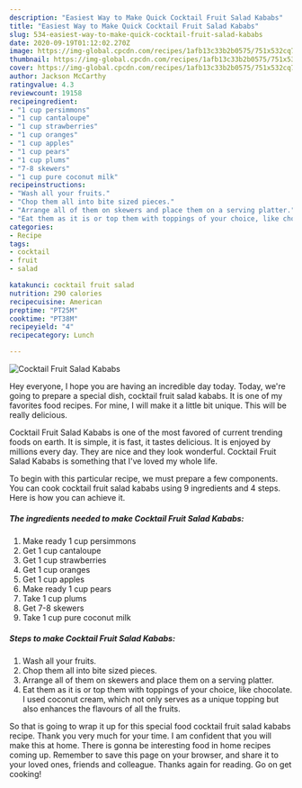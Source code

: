 ```yaml
---
description: "Easiest Way to Make Quick Cocktail Fruit Salad Kababs"
title: "Easiest Way to Make Quick Cocktail Fruit Salad Kababs"
slug: 534-easiest-way-to-make-quick-cocktail-fruit-salad-kababs
date: 2020-09-19T01:12:02.270Z
image: https://img-global.cpcdn.com/recipes/1afb13c33b2b0575/751x532cq70/cocktail-fruit-salad-kababs-recipe-main-photo.jpg
thumbnail: https://img-global.cpcdn.com/recipes/1afb13c33b2b0575/751x532cq70/cocktail-fruit-salad-kababs-recipe-main-photo.jpg
cover: https://img-global.cpcdn.com/recipes/1afb13c33b2b0575/751x532cq70/cocktail-fruit-salad-kababs-recipe-main-photo.jpg
author: Jackson McCarthy
ratingvalue: 4.3
reviewcount: 19158
recipeingredient:
- "1 cup persimmons"
- "1 cup cantaloupe"
- "1 cup strawberries"
- "1 cup oranges"
- "1 cup apples"
- "1 cup pears"
- "1 cup plums"
- "7-8 skewers"
- "1 cup pure coconut milk"
recipeinstructions:
- "Wash all your fruits."
- "Chop them all into bite sized pieces."
- "Arrange all of them on skewers and place them on a serving platter."
- "Eat them as it is or top them with toppings of your choice, like chocolate. I used coconut cream, which not only serves as a unique topping but also enhances the flavours of all the fruits."
categories:
- Recipe
tags:
- cocktail
- fruit
- salad

katakunci: cocktail fruit salad 
nutrition: 290 calories
recipecuisine: American
preptime: "PT25M"
cooktime: "PT38M"
recipeyield: "4"
recipecategory: Lunch

---
```



![Cocktail Fruit Salad Kababs](https://img-global.cpcdn.com/recipes/1afb13c33b2b0575/751x532cq70/cocktail-fruit-salad-kababs-recipe-main-photo.jpg)

Hey everyone, I hope you are having an incredible day today. Today, we're going to prepare a special dish, cocktail fruit salad kababs. It is one of my favorites food recipes. For mine, I will make it a little bit unique. This will be really delicious.



Cocktail Fruit Salad Kababs is one of the most favored of current trending foods on earth. It is simple, it is fast, it tastes delicious. It is enjoyed by millions every day. They are nice and they look wonderful. Cocktail Fruit Salad Kababs is something that I've loved my whole life.


To begin with this particular recipe, we must prepare a few components. You can cook cocktail fruit salad kababs using 9 ingredients and 4 steps. Here is how you can achieve it.

<!--inarticleads1-->

##### The ingredients needed to make Cocktail Fruit Salad Kababs:

1. Make ready 1 cup persimmons
1. Get 1 cup cantaloupe
1. Get 1 cup strawberries
1. Get 1 cup oranges
1. Get 1 cup apples
1. Make ready 1 cup pears
1. Take 1 cup plums
1. Get 7-8 skewers
1. Take 1 cup pure coconut milk




<!--inarticleads2-->

##### Steps to make Cocktail Fruit Salad Kababs:

1. Wash all your fruits.
1. Chop them all into bite sized pieces.
1. Arrange all of them on skewers and place them on a serving platter.
1. Eat them as it is or top them with toppings of your choice, like chocolate. I used coconut cream, which not only serves as a unique topping but also enhances the flavours of all the fruits.




So that is going to wrap it up for this special food cocktail fruit salad kababs recipe. Thank you very much for your time. I am confident that you will make this at home. There is gonna be interesting food in home recipes coming up. Remember to save this page on your browser, and share it to your loved ones, friends and colleague. Thanks again for reading. Go on get cooking!
